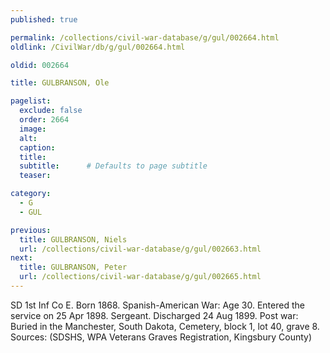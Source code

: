 ```yaml
---
published: true

permalink: /collections/civil-war-database/g/gul/002664.html
oldlink: /CivilWar/db/g/gul/002664.html

oldid: 002664

title: GULBRANSON, Ole

pagelist:
  exclude: false
  order: 2664
  image: 
  alt:
  caption:
  title:
  subtitle:      # Defaults to page subtitle
  teaser:

category: 
  - G 
  - GUL

previous:
  title: GULBRANSON, Niels
  url: /collections/civil-war-database/g/gul/002663.html  
next:
  title: GULBRANSON, Peter
  url: /collections/civil-war-database/g/gul/002665.html   
---
```

SD 1st Inf Co E. Born 1868. Spanish-American War: Age 30. Entered the service on 25 Apr 1898. Sergeant. Discharged 24 Aug 1899. Post war: Buried in the Manchester, South Dakota, Cemetery, block 1, lot 40, grave 8. Sources: (SDSHS, WPA Veterans Graves Registration, Kingsbury County)